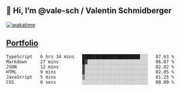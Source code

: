 ## 👋 Hi, I’m @vale-sch / Valentin Schmidberger
[![wakatime](https://wakatime.com/badge/user/7560c813-56c2-4ce8-b378-268c8ee84276.svg)](https://wakatime.com/@7560c813-56c2-4ce8-b378-268c8ee84276)
##  [Portfolio](https://vale-sch.github.io/ValentinSchmidberger/ "Portfolio")
<!--START_SECTION:waka-->

```text
TypeScript   6 hrs 34 mins   ██████████████████████░░░   87.63 %
Markdown     27 mins         █▓░░░░░░░░░░░░░░░░░░░░░░░   06.07 %
JSON         12 mins         ▓░░░░░░░░░░░░░░░░░░░░░░░░   02.82 %
HTML         9 mins          ▓░░░░░░░░░░░░░░░░░░░░░░░░   02.05 %
JavaScript   5 mins          ▒░░░░░░░░░░░░░░░░░░░░░░░░   01.25 %
CSS          0 secs          ░░░░░░░░░░░░░░░░░░░░░░░░░   00.09 %
```

<!--END_SECTION:waka-->
